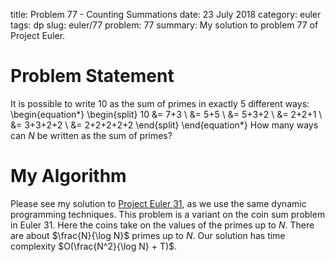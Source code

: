 title: Problem 77 - Counting Summations
date: 23 July 2018
category: euler
tags: dp
slug: euler/77
problem: 77
summary: My solution to problem 77 of Project Euler.

# Problem Statement

It is possible to write 10 as the sum of primes in exactly 5 different ways:
\begin{equation*}
	\begin{split}
		10 &= 7+3 \\
		&= 5+5 \\
		&= 5+3+2 \\
		&= 2+2+1 \\
		&= 3+3+2+2 \\
		&= 2+2+2+2+2
	\end{split}
\end{equation*}
How many ways can $N$ be written as the sum of primes?

# My Algorithm

Please see my solution to [Project Euler 31](../31/), as we use the same dynamic programming techniques.
This problem is a variant on the coin sum problem in Euler 31.
Here the coins take on the values of the primes up to $N$.
There are about $\frac{N}{\log N}$ primes up to $N$.
Our solution has time complexity $O(\frac{N^2}{\log N} + T)$.
